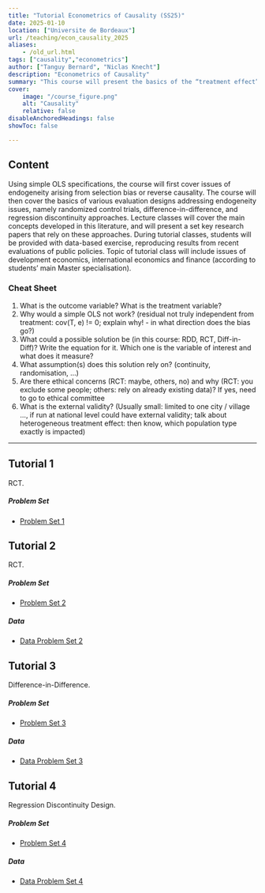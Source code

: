 ```yaml
---
title: "Tutorial Econometrics of Causality (SS25)" 
date: 2025-01-10
location: ["Universite de Bordeaux"]
url: /teaching/econ_causality_2025
aliases:
    - /old_url.html
tags: ["causality","econometrics"]
author: ["Tanguy Bernard", "Niclas Knecht"]
description: "Econometrics of Causality" 
summary: "This course will present the basics of the “treatment effect” literature which focuses on issues of causal relationships. In tutorials, students will learn how to implement policy evaluations using data from recent economic policies."
cover:
    image: "/course_figure.png"
    alt: "Causality"
    relative: false
disableAnchoredHeadings: false
showToc: false

---
```


## Content

Using simple OLS specifications, the course will first cover issues of endogeneity arising from selection bias or reverse causality. The course will then cover the basics of various evaluation designs addressing endogeneity issues, namely randomized control trials, difference-in-difference, and regression discontinuity approaches. Lecture classes will cover the main concepts developed in this literature, and will present a set key research papers that rely on these approaches. During tutorial classes, students will be provided with data-based exercise, reproducing results from recent evaluations of public policies. Topic of tutorial class will include issues of development economics, international economics and finance (according to students’ main Master specialisation).

### Cheat Sheet

1) What is the outcome variable? What is the treatment variable?
2) Why would a simple OLS not work? (residual not truly independent from treatment: cov(T, e) != 0; explain why! - in what direction does the bias go?)
3) What could a possible solution be (in this course: RDD, RCT, Diff-in-Diff)? Write the equation for it. Which one is the variable of interest and what does it measure?
4) What assumption(s) does this solution rely on? (continuity, randomisation, ...)
5) Are there ethical concerns (RCT: maybe, others, no) and why (RCT: you exclude some people; others: rely on already existing data)? If yes, need to go to ethical committee
6) What is the external validity? (Usually small: limited to one city / village ..., if run at national level could have external validity; talk about heterogeneous treatment effect: then know, which population type exactly is impacted)


---
## Tutorial 1

RCT.

##### Problem Set

- [Problem Set 1](/teaching/econ_causality_2025_td1.do)




## Tutorial 2

RCT.

##### Problem Set

- [Problem Set 2](/teaching/econ_causality_2024_ps2.pdf)


##### Data

- [Data Problem Set 2](/teaching/econ_causality_2024_td2_data.zip)


## Tutorial 3

Difference-in-Difference.

##### Problem Set

- [Problem Set 3](/teaching/econ_causality_2024_ps3.pdf)


##### Data

- [Data Problem Set 3](/teaching/econ_causality_2024_td3_data.dta)


## Tutorial 4

Regression Discontinuity Design.

##### Problem Set

- [Problem Set 4](/teaching/econ_causality_2024_ps4.pdf)


##### Data

- [Data Problem Set 4](/teaching/econ_causality_2024_td4_data.dta)
